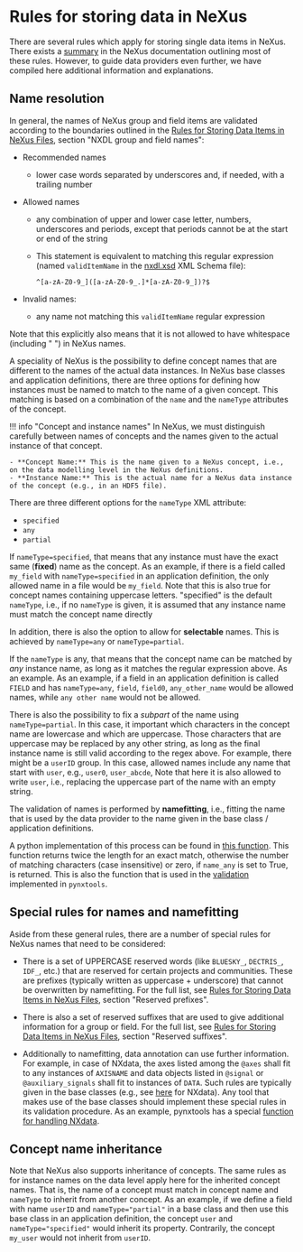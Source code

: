 # Rules for storing data in NeXus

There are several rules which apply for storing single data items in NeXus. There exists a [summary](https://manual.nexusformat.org/datarules.html) in the NeXus documentation outlining most of these rules. However, to guide data providers even further, we have compiled here additional information and explanations.

## Name resolution

In general, the names of NeXus group and field items are validated according to the boundaries outlined in the [Rules for Storing Data Items in NeXus Files](https://manual.nexusformat.org/datarules.html), section "NXDL group and field names":

- Recommended names
    - lower case words separated by underscores and, if needed, with a trailing number

- Allowed names
    - any combination of upper and lower case letter, numbers, underscores and periods, except that periods cannot be at the start or end of the string
    - This statement is equivalent to matching  this regular expression (named `validItemName` in the [nxdl.xsd](https://github.com/nexusformat/definitions/blob/main/nxdl.xsd) XML Schema file):

      ```regex
      ^[a-zA-Z0-9_]([a-zA-Z0-9_.]*[a-zA-Z0-9_])?$
      ```

- Invalid names:
    - any name not matching this `validItemName` regular expression

Note that this explicitly also means that it is not allowed to have whitespace (including " ") in NeXus names.

A speciality of NeXus is the possibility to define concept names that are different to the names
of the actual data instances. In NeXus base classes and application definitions, there are three options for defining how instances must be named to match to the name of a given concept.
This matching is based on a combination of the `name` and the `nameType` attributes
of the concept.

!!! info "Concept and instance names"
    In NeXus, we must distinguish carefully between names of concepts and the names given to the actual instance of that concept.

    - **Concept Name:** This is the name given to a NeXus concept, i.e., on the data modelling level in the NeXus definitions.
    - **Instance Name:** This is the actual name for a NeXus data instance of the concept (e.g., in an HDF5 file).

There are three different options for the `nameType` XML attribute:

- `specified`
- `any`
- `partial`

If `nameType=specified`, that means that any instance must have the exact same (**fixed**) name as the concept. As an example, if there is a field called `my_field` with `nameType=specified` in an application definition, the only allowed name in a file would be `my_field`. Note that this is also true for concept names containing uppercase letters. "specified" is the default `nameType`, i.e., if no `nameType` is given, it is assumed that any instance name must match the
concept name directly

In addition, there is also the option to allow for **selectable** names. This is achieved by `nameType=any` or `nameType=partial`.

If the `nameType` is any, that means that the concept name can be matched by _any_ instance name, as long as it matches the regular expression above. As an example. As an example, if a field in an application definition is called `FIELD` and has `nameType=any`, `field`, `field0`, `any_other_name` would be allowed names, while `any other name` would not be allowed.

There is also the possibility to fix a _subpart_ of the name using `nameType=partial`. In this case, it important which characters in the concept name are lowercase and which are uppercase. Those characters that are uppercase may be replaced by any other string, as long as the final instance name is still valid according to the regex above. For example, there might be a `userID` group. In this case, allowed names include any name that start with `user`, e.g., `user0`, `user_abcde`,  Note that here it is also allowed to write `user`, i.e., replacing the uppercase part of the name with an empty string.

The validation of names is performed by **namefitting**, i.e., fitting the name that is used by the data provider to the name given in the base class / application definitions.

A python implementation of this process can be found in [this function](https://github.com/FAIRmat-NFDI/nexus_definitions/blob/34aed4a74b8d2a682eb0b9292055dc00e5e0220e/dev_tools/utils/nxdl_utils.py#L112). This function returns twice the length for an exact match, otherwise the number of matching characters (case insensitive) or zero, if `name_any` is set to True, is returned. This is also the function that is used in the [validation](https://github.com/FAIRmat-NFDI/pynxtools/blob/master/src/pynxtools/dataconverter/validation.py) implemented in `pynxtools`.

## Special rules for names and namefitting

Aside from these general rules, there are a number of special rules for NeXus names that need to be considered:

- There is a set of UPPERCASE reserved words (like `BLUESKY_`, `DECTRIS_`, `IDF_`, etc.) that are reserved for certain projects and communities. These are prefixes (typically written as uppercase + underscore) that cannot be overwritten by namefitting. For the full list, see [Rules for Storing Data Items in NeXus Files](https://manual.nexusformat.org/datarules.html), section "Reserved prefixes".

- There is also a set of reserved suffixes that are used to give additional information for a group or field. For the full list, see [Rules for Storing Data Items in NeXus Files](https://manual.nexusformat.org/datarules.html), section "Reserved suffixes".

- Additionally to namefitting, data annotation can use further information. For example, in case of NXdata, the axes listed among the `@axes` shall fit to any instances of `AXISNAME` and data objects listed in `@signal` or `@auxiliary_signals` shall fit to instances of `DATA`. Such rules are typically given in the base classes (e.g., see [here](https://manual.nexusformat.org/classes/base_classes/NXdata.html#index-0) for NXdata). Any tool that makes use of the base classes should implement these special rules in its validation procedure. As an example, pynxtools has a special [function for handling NXdata](https://github.com/FAIRmat-NFDI/pynxtools/blob/474fe823112b8ee1e7b42ac80bb7408fdde22bd5/src/pynxtools/dataconverter/validation.py#L220).

## Concept name inheritance

Note that NeXus also supports inheritance of concepts. The same rules as for instance names on the data level apply here for the inherited concept names. That is, the name of a concept must match in concept name and `nameType` to inherit from another concept. As an example, if we define a field with name `userID` and `nameType="partial"` in a base class and then use this base class in an application definition, the concept `user` and `nameType="specified"` would inherit its property. Contrarily, the concept `my_user` would not inherit from `userID`.